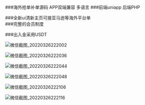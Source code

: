###海外抢单补单源码 APP双端兼容  多语言
###前端uniapp 后端PHP

###全新ui清新主页可接亚马逊等海外平台单  
###完整的会员制度

###出入金采用USDT

![微信截图_20220326222002](https://user-images.githubusercontent.com/88319602/161595354-85ba0e05-fb1c-41ab-849d-3ff746c123bf.png)

![微信截图_20220326222036](https://user-images.githubusercontent.com/88319602/161595361-ab5760ab-776e-453a-a911-7d7f48bc3fe9.png)

![微信截图_20220326222044](https://user-images.githubusercontent.com/88319602/161595367-cb100275-fa7a-42e9-a3ce-ee38d93286bd.png)

![微信截图_20220326222048](https://user-images.githubusercontent.com/88319602/161595374-770952d4-6eac-4ed5-9711-1cda04cd2eca.png)

![微信截图_20220326222106](https://user-images.githubusercontent.com/88319602/161595382-3cf5fd2e-2389-4be6-8636-682f03ae8dc1.png)

![微信截图_20220326222116](https://user-images.githubusercontent.com/88319602/161595393-d14d5822-94b8-4b98-ad83-2cb5f493da22.png)




